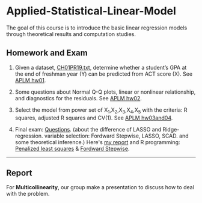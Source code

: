 # Applied-Statistical-Linear-Model

The goal of this course is to introduce the basic linear regression models through theoretical
results and computation studies.

## Homework and Exam

1.  Given a dataset, [CH01PR19.txt](https://github.com/oicjacky/Applied-Statistical-Linear-Model/blob/master/APLM%20hw01/CH01PR19.txt), 
determine whether a student’s GPA at the end of freshman year (Y) can be predicted from ACT score (X). See [APLM hw01](https://github.com/oicjacky/Applied-Statistical-Linear-Model/blob/master/APLM%20hw01/APLM-hw01.pdf).

2.  Some questions about Normal Q-Q plots, linear or nonlinear relationship, and diagnostics for the residuals. See [APLM hw02](https://github.com/oicjacky/Applied-Statistical-Linear-Model/blob/master/APLM%20hw02/APLM-hw02.pdf).

3.  Select the model from power set of X<sub>1</sub>,X<sub>2</sub>,X<sub>3</sub>,X<sub>4</sub>,X<sub>5</sub> with the criteria: R squares,
adjusted R squares and CV(1). See [APLM hw03and04](https://github.com/oicjacky/Applied-Statistical-Linear-Model/blob/master/APLM%20hw03/APLM-hw03and04.pdf).

4. Final exam: [Questions](https://github.com/oicjacky/Applied-Statistical-Linear-Model/blob/master/APLM%20final/Final.pdf). (about the difference of LASSO and Ridge-regression. variable selection: Fordward Stepwise, LASSO, SCAD. and some theoretical inference.) Here's [my report](https://github.com/oicjacky/Applied-Statistical-Linear-Model/blob/master/APLM%20final/APLM%20final.pdf) and R programming:
[Penalized least squares](https://github.com/oicjacky/Applied-Statistical-Linear-Model/blob/master/APLM%20final/APLM%20final.R) & [Fordward Stepwise](https://github.com/oicjacky/Applied-Statistical-Linear-Model/blob/master/APLM%20final/Stepwise%20regression.R).

---

## Report 

For **Multicollinearity**, our group make a presentation to discuss how to deal with the problem.   

